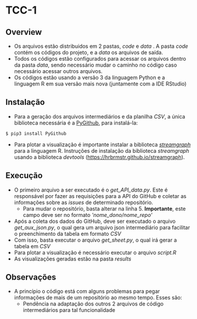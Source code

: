 # TCC-1

## Overview

- Os arquivos estão distribuidos em 2 pastas, *code* e *data* . A pasta *code* contém os códigos do projeto, e a *data* os arquivos de saída.
- Todos os códigos estão configurados para acessar os arquivos dentro da pasta *data*, sendo necessário mudar o caminho no código caso necessário acessar outros arquivos.
- Os códigos estão usando a versão 3 da linguagem Python e a linguagem R em sua versão mais nova (juntamente com a IDE RStudio)

## Instalação

- Para a geração dos arquivos intermediários e da planilha *CSV*, a única biblioteca necessária é a [PyGithub](https://github.com/PyGithub/PyGithub), para instalá-la:
```
$ pip3 install PyGithub
```
- Para plotar a visualização é importante instalar a biblioteca [*streamgraph*](https://github.com/hrbrmstr/streamgraph)  para a linguagem R. Instruções de instalação da biblioteca *streamgraph* usando a biblioteca *devtools* (https://hrbrmstr.github.io/streamgraph).


## Execução 

- O primeiro arquivo a ser executado é o *get_API_data.py*. Este é responsável por fazer as requisições para a API do GitHub e coletar as informações sobre as *issues* de determinado repositório. 
    - Para mudar o repositório, basta alterar na linha 5. **Importante**, este campo deve ser no formato *'nome_dono/nome_repo'*
- Após a coleta dos dados do GitHub, deve ser executado o arquivo *get_aux_json.py*, o qual gera um arquivo json intermediário para facilitar o preenchimento da tabela em formato *CSV*
- Com isso, basta executar o arquivo *get_sheet.py*, o qual irá gerar a tabela em *CSV*
- Para plotar a visualização é necessário executar o arquivo *script.R*
- As visualizações geradas estão na pasta *results*

## Observações

- A princípio o código está com alguns problemas para pegar informações de mais de um repositório ao mesmo tempo. Esses são:
    - Pendência na adaptação dos outros 2 arquivos de código intermediários para tal funcionalidade
